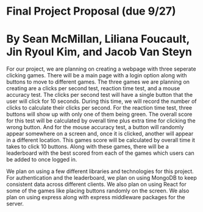 # Final Project Proposal (due 9/27) 
# By Sean McMillan, Liliana Foucault, Jin Ryoul Kim, and Jacob Van Steyn

For our project, we are planning on creating a webpage with three seperate clicking games. There will be a main page with a login option along with buttons to move to different games. The three games we are planning on creating are a clicks per second test, reaction time test, and a mouse accuracy test. The clicks per second test will have a single button that the user will click for 10 seconds. During this time, we will record the number of clicks to calculate their clicks per second. For the reaction time test, three buttons will show up with only one of them being green. The overall score for this test will be calculated by overall time plus extra time for clicking the wrong button. And for the mouse accuracy test, a button will randomly appear somewhere on a screen and, once it is clicked, another will appear in a different location. This games score will be calculated by overall time it takes to click 10 buttons. Along with these games, there will be a leaderboard with the best scored from each of the games which users can be added to once logged in.

We plan on using a few different libraries and technologies for this project. For authentication and the leaderboard, we plan on using MongoDB to keep consistent data across different clients. We also plan on using React for some of the games like placing buttons randomly on the screen. We also plan on using express along with express middleware packages for the server.
